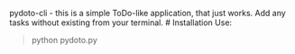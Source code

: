 pydoto-cli - this is a simple ToDo-like application, that just works. Add any tasks without existing from your terminal. # Installation
Use:
> python pydoto.py

